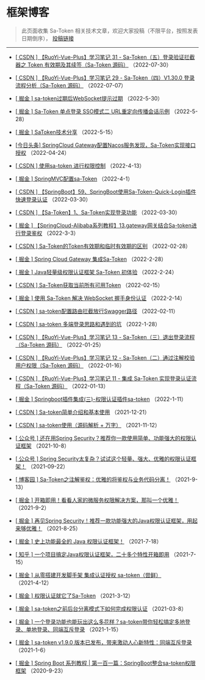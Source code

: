 # 框架博客

> 此页面收集 Sa-Token 相关技术文章，欢迎大家投稿（不限平台，按照发表日期倒序），
> [投稿链接](https://wj.qq.com/s2/10596458/aa96/) 

--- 

- [[ CSDN ] 【RuoYi-Vue-Plus】学习笔记 31 - Sa-Token（五）登录验证拦截器之 Token 有效期及其续签（Sa-Token 源码）](https://blog.csdn.net/Michelle_Zhong/article/details/126071871) （2022-07-30）

- [[ CSDN ] 【RuoYi-Vue-Plus】学习笔记 29 - Sa-Token（四）V1.30.0 登录流程分析（Sa-Token 源码）](https://blog.csdn.net/Michelle_Zhong/article/details/125659797) （2022-07-07）

- [[ 掘金 ] sa-token过期后WebSocket提示过期](https://juejin.cn/post/7103446095987998733) （2022-5-30）

- [[ 掘金 ] Sa-Token 单点登录 SSO模式二 URL重定向传播会话示例](https://juejin.cn/post/7102733249088077854) （2022-5-28）

- [[ 掘金 ] SaToken技术分享](https://juejin.cn/post/7097967875670933535) （2022-5-15）

- [[今日头条] SpringCloud Gateway配置Nacos服务发现，Sa-Token实现接口授权](https://www.toutiao.com/article/7089584645368578567/) （2022-04-24）

- [[ CSDN ] 使用sa-token 进行权限控制](https://blog.csdn.net/u012389318/article/details/124098705) （2022-4-13）

- [[ 掘金 ] SpringMVC配置sa-Token](https://juejin.cn/post/7081471627766005790) （2022-4-1）

- [[ CSDN ] 【SpringBoot】59、SpringBoot使用Sa-Token-Quick-Login插件快速登录认证](https://lizhou.blog.csdn.net/article/details/123571910) （2022-03-30）

- [[ CSDN ] 【Sa-Token】1、Sa-Token实现登录功能](https://lizhou.blog.csdn.net/article/details/119301185) （2022-03-30）

- [[ 掘金 ] 【SpringCloud-Alibaba系列教程】13.gateway网关结合Sa-token进行登录鉴权](https://juejin.cn/post/7070805258296885285) （2022-3-3）

- [[ CSDN ] Sa-Token的Token有效期和临时有效期的区别](https://blog.csdn.net/ControlDemo/article/details/123177825) （2022-02-28）

- [[ 掘金 ] Spring Cloud Gateway 集成Sa-Token](https://juejin.cn/post/7069748160087719967) （2022-2-28）

- [[ 掘金 ] Java轻量级权限认证框架 Sa-Token 初体验](https://juejin.cn/post/7068105371839102983) （2022-2-24）

- [[ CSDN ] Sa-Token获取当前所有可用Token](https://blog.csdn.net/ControlDemo/article/details/122940634) （2022-02-15）

- [[ 掘金 ] 使用 Sa-Token 解决 WebSocket 握手身份认证](https://juejin.cn/post/7064232762664255525) （2022-2-14）

- [[ CSDN ] sa-token配置路由拦截放行Swagger路径](https://blog.csdn.net/ControlDemo/article/details/122885782) （2022-02-11）

- [[ CSDN ] sa-token 多端登录思路和遇到的坑](https://blog.csdn.net/ControlDemo/article/details/122428512) （2022-1-28）

- [[ CSDN ] 【RuoYi-Vue-Plus】学习笔记 13 - Sa-Token（三）退出登录流程（Sa-Token 源码）](https://blog.csdn.net/Michelle_Zhong/article/details/122691698) （2022-01-25）

- [[ CSDN ] 【RuoYi-Vue-Plus】学习笔记 12 - Sa-Token（二）通过注解校验用户权限（Sa-Token 源码）](https://blog.csdn.net/Michelle_Zhong/article/details/122526722) （2022-01-16）

- [[ CSDN ] 【RuoYi-Vue-Plus】学习笔记 11 - 集成 Sa-Token 实现登录认证流程（Sa-Token 源码）](https://blog.csdn.net/Michelle_Zhong/article/details/122480703) （2022-01-13）

- [[ 掘金 ] Springboot插件集成(三)-权限认证插件sa-token](https://juejin.cn/post/7051872914458542093) （2022-1-11）

- [[ CSDN ] Sa-token简单介绍和基本使用](https://blog.csdn.net/weixin_43967582/article/details/122075950) （2021-12-21）

- [[ CSDN ] sa-token使用（源码解析 + 万字）](https://blog.csdn.net/weixin_39570751/article/details/121291274) （2021-11-12）

- [[ 公众号 ] 还在用Spring Security？推荐你一款使用简单、功能强大的权限认证框架](https://mp.weixin.qq.com/s/L2KOgwJcXCxrSAV8bPJsJQ) （2021-10-8）

- [[ 公众号 ] Spring Security太复杂？试试这个轻量、强大、优雅的权限认证框架！](https://mp.weixin.qq.com/s/BWziNxRZH29F2v4Tmb5meA) （2021-09-22）

- [[ 博客园 ] Sa-Token之注解鉴权：优雅的将鉴权与业务代码分离！](https://www.cnblogs.com/shengzhang/p/15260818.html) （2021-9-13）

- [[ 掘金 ] 开箱即用！看看人家的微服务权限解决方案，那叫一个优雅！](https://juejin.cn/post/7003141949259513887) （2021-9-2）

- [[ 掘金 ] 再见Spring Security！推荐一款功能强大的Java权限认证框架，用起来够优雅！](https://juejin.cn/post/7000174417846222878) （2021-8-25）

- [[ 掘金 ] 史上功能最全的 Java 权限认证框架！](https://juejin.cn/post/6986174013647093773) （2021-7-18）

- [[ 知乎 ] 一个项目搞定Java权限认证框架，二十多个特性开箱即用](https://zhuanlan.zhihu.com/p/390030149) （2021-7-15）

- [[ 掘金 ] 从零搭建开发脚手架 集成认证授权 sa-token（尝鲜）](https://juejin.cn/post/6950163768533843999) （2021-4-12）

- [[ 掘金 ] 权限认证就它了Sa-Token](https://juejin.cn/post/6938747514837434376) （2021-3-12）

- [[ 掘金 ] sa-token之前后台分离模式下如何完成权限认证](https://juejin.cn/post/6937219472507797535) （2021-03-8）

- [[ 掘金 ] 一个登录功能也能玩出这么多花样？sa-token带你轻松搞定多地登录、单地登录、同端互斥登录](https://juejin.cn/post/6917884159491276808) （2021-1-15）

- [[ 掘金 ] sa-token v1.9.0 版本已发布，带来激动人心新特性：同端互斥登录](https://juejin.cn/post/6914612737020526599) （2021-1-6）

- [[ 掘金 ] Spring Boot 系列教程 | 第一百一篇：SpringBoot整合sa-token权限框架](https://juejin.cn/post/6875525673897869319) （2020-9-23）

